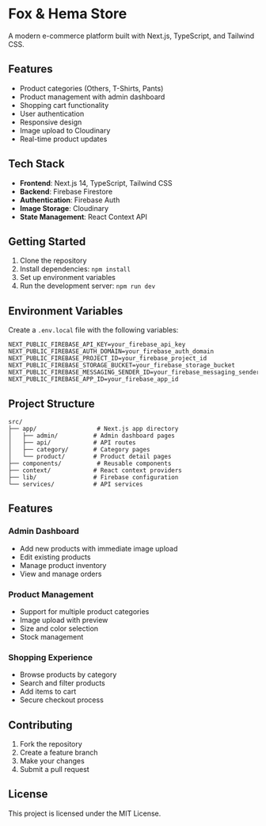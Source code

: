 # Fox & Hema Store

A modern e-commerce platform built with Next.js, TypeScript, and Tailwind CSS.

## Features

- Product categories (Others, T-Shirts, Pants)
- Product management with admin dashboard
- Shopping cart functionality
- User authentication
- Responsive design
- Image upload to Cloudinary
- Real-time product updates

## Tech Stack

- **Frontend**: Next.js 14, TypeScript, Tailwind CSS
- **Backend**: Firebase Firestore
- **Authentication**: Firebase Auth
- **Image Storage**: Cloudinary
- **State Management**: React Context API

## Getting Started

1. Clone the repository
2. Install dependencies: `npm install`
3. Set up environment variables
4. Run the development server: `npm run dev`

## Environment Variables

Create a `.env.local` file with the following variables:

```
NEXT_PUBLIC_FIREBASE_API_KEY=your_firebase_api_key
NEXT_PUBLIC_FIREBASE_AUTH_DOMAIN=your_firebase_auth_domain
NEXT_PUBLIC_FIREBASE_PROJECT_ID=your_firebase_project_id
NEXT_PUBLIC_FIREBASE_STORAGE_BUCKET=your_firebase_storage_bucket
NEXT_PUBLIC_FIREBASE_MESSAGING_SENDER_ID=your_firebase_messaging_sender_id
NEXT_PUBLIC_FIREBASE_APP_ID=your_firebase_app_id
```

## Project Structure

```
src/
├── app/                 # Next.js app directory
│   ├── admin/          # Admin dashboard pages
│   ├── api/            # API routes
│   ├── category/       # Category pages
│   └── product/        # Product detail pages
├── components/          # Reusable components
├── context/            # React context providers
├── lib/                # Firebase configuration
└── services/           # API services
```

## Features

### Admin Dashboard
- Add new products with immediate image upload
- Edit existing products
- Manage product inventory
- View and manage orders

### Product Management
- Support for multiple product categories
- Image upload with preview
- Size and color selection
- Stock management

### Shopping Experience
- Browse products by category
- Search and filter products
- Add items to cart
- Secure checkout process

## Contributing

1. Fork the repository
2. Create a feature branch
3. Make your changes
4. Submit a pull request

## License

This project is licensed under the MIT License.

